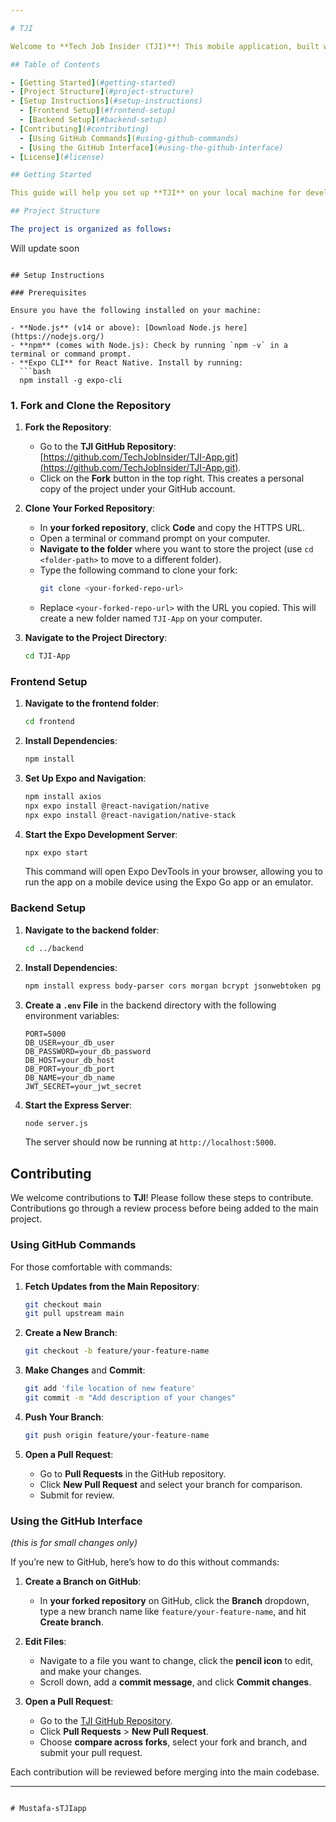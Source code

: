 ```yaml
---

# TJI

Welcome to **Tech Job Insider (TJI)**! This mobile application, built with **React Native** (Expo) for the frontend and **Node.js Express** for the backend, helps users stay updated on job trends and tech opportunities.

## Table of Contents

- [Getting Started](#getting-started)
- [Project Structure](#project-structure)
- [Setup Instructions](#setup-instructions)
  - [Frontend Setup](#frontend-setup)
  - [Backend Setup](#backend-setup)
- [Contributing](#contributing)
  - [Using GitHub Commands](#using-github-commands)
  - [Using the GitHub Interface](#using-the-github-interface)
- [License](#license)

## Getting Started

This guide will help you set up **TJI** on your local machine for development and testing. Follow each step in the **Setup Instructions** section to get started.

## Project Structure

The project is organized as follows:

```
Will update soon
```

## Setup Instructions

### Prerequisites

Ensure you have the following installed on your machine:

- **Node.js** (v14 or above): [Download Node.js here](https://nodejs.org/)
- **npm** (comes with Node.js): Check by running `npm -v` in a terminal or command prompt.
- **Expo CLI** for React Native. Install by running:
  ```bash
  npm install -g expo-cli
  ```

### 1. Fork and Clone the Repository

1. **Fork the Repository**:
   - Go to the **TJI GitHub Repository**: [https://github.com/TechJobInsider/TJI-App.git](https://github.com/TechJobInsider/TJI-App.git).
   - Click on the **Fork** button in the top right. This creates a personal copy of the project under your GitHub account.

2. **Clone Your Forked Repository**:
   - In **your forked repository**, click **Code** and copy the HTTPS URL.
   - Open a terminal or command prompt on your computer.
   - **Navigate to the folder** where you want to store the project (use `cd <folder-path>` to move to a different folder).
   - Type the following command to clone your fork:
     ```bash
     git clone <your-forked-repo-url>
     ```
   - Replace `<your-forked-repo-url>` with the URL you copied. This will create a new folder named `TJI-App` on your computer.

3. **Navigate to the Project Directory**:
   ```bash
   cd TJI-App
   ```

### Frontend Setup

1. **Navigate to the frontend folder**:
   ```bash
   cd frontend
   ```

2. **Install Dependencies**:
   ```bash
   npm install
   ```

3. **Set Up Expo and Navigation**:
   ```bash
   npm install axios
   npx expo install @react-navigation/native
   npx expo install @react-navigation/native-stack
   ```

4. **Start the Expo Development Server**:
   ```bash
   npx expo start
   ```

   This command will open Expo DevTools in your browser, allowing you to run the app on a mobile device using the Expo Go app or an emulator.

### Backend Setup

1. **Navigate to the backend folder**:
   ```bash
   cd ../backend
   ```

2. **Install Dependencies**:
   ```bash
   npm install express body-parser cors morgan bcrypt jsonwebtoken pg pg-hstore dotenv
   ```

3. **Create a `.env` File** in the backend directory with the following environment variables:
   ```plaintext
   PORT=5000
   DB_USER=your_db_user
   DB_PASSWORD=your_db_password
   DB_HOST=your_db_host
   DB_PORT=your_db_port
   DB_NAME=your_db_name
   JWT_SECRET=your_jwt_secret
   ```

4. **Start the Express Server**:
   ```bash
   node server.js
   ```

   The server should now be running at `http://localhost:5000`.

## Contributing

We welcome contributions to **TJI**! Please follow these steps to contribute. Contributions go through a review process before being added to the main project.

### Using GitHub Commands

For those comfortable with commands:

1. **Fetch Updates from the Main Repository**:
   ```bash
   git checkout main
   git pull upstream main
   ```

2. **Create a New Branch**:
   ```bash
   git checkout -b feature/your-feature-name
   ```

3. **Make Changes** and **Commit**:
   ```bash
   git add 'file location of new feature'
   git commit -m "Add description of your changes"
   ```

4. **Push Your Branch**:
   ```bash
   git push origin feature/your-feature-name
   ```

5. **Open a Pull Request**:
   - Go to **Pull Requests** in the GitHub repository.
   - Click **New Pull Request** and select your branch for comparison.
   - Submit for review.

### Using the GitHub Interface 
_(this is for small changes only)_

If you’re new to GitHub, here’s how to do this without commands:

1. **Create a Branch on GitHub**:
   - In **your forked repository** on GitHub, click the **Branch** dropdown, type a new branch name like `feature/your-feature-name`, and hit **Create branch**.

2. **Edit Files**:
   - Navigate to a file you want to change, click the **pencil icon** to edit, and make your changes.
   - Scroll down, add a **commit message**, and click **Commit changes**.

3. **Open a Pull Request**:
   - Go to the [TJI GitHub Repository](https://github.com/TechJobInsider/TJI-App.git).
   - Click **Pull Requests** > **New Pull Request**.
   - Choose **compare across forks**, select your fork and branch, and submit your pull request.

Each contribution will be reviewed before merging into the main codebase. 

---
```

#   M u s t a f a - s T J I a p p  
 